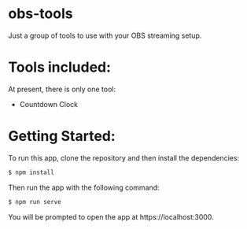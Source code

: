 # obs-tools
Just a group of tools to use with your OBS streaming setup.

# Tools included:

At present, there is only one tool:
- Countdown Clock

# Getting Started:

To run this app, clone the repository and then install the dependencies:

```bash
$ npm install
```

Then run the app with the following command:
```bash
$ npm run serve
```

You will be prompted to open the app at https://localhost:3000.
